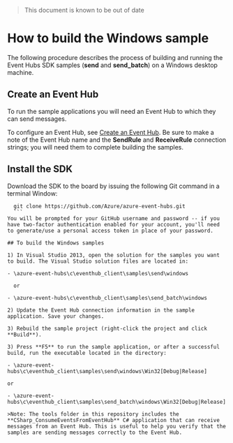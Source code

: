 <properties
	pageTitle="How to build the Windows sample"
	description="Build the Windows sample"
	services="azure-iot"
	documentationCenter=".net"
	authors="sethmanheim"
	manager="timlt"
	editor=""/>

<tags
	ms.service="azure-iot"
	ms.workload="tbd"
	ms.tgt_pltfrm="na"
	ms.devlang="na"
	ms.topic="article"
	ms.date="05/29/2015"
	ms.author="sethm"/>

> This document is known to be out of date

# How to build the Windows sample

The following procedure describes the process of building and running the Event Hubs SDK samples (**send** and **send_batch**) on a Windows desktop machine.

## Create an Event Hub

To run the sample applications you will need an Event Hub to which they can send messages.

To configure an Event Hub, see [Create an Event Hub](./create_event_hub.md). Be sure to make a note of the Event Hub name and the **SendRule** and **ReceiveRule** connection strings; you will need them to complete building the samples.

## Install the SDK
Download the SDK to the board by issuing the following Git command in a terminal Window:

  ```
	git clone https://github.com/Azure/azure-event-hubs.git
	```
You will be prompted for your GitHub username and password -- if you have two-factor authentication enabled for your account, you'll need to generate/use a personal access token in place of your password.

## To build the Windows samples

1) In Visual Studio 2013, open the solution for the samples you want to build. The Visual Studio solution files are located in:

 - \azure-event-hubs\c\eventhub_client\samples\send\windows

	or

 - \azure-event-hubs\c\eventhub_client\samples\send_batch\windows

2) Update the Event Hub connection information in the sample application. Save your changes.

3) Rebuild the sample project (right-click the project and click **Build**).

3) Press **F5** to run the sample application, or after a successful build, run the executable located in the directory:

- \azure-event-hubs\c\eventhub_client\samples\send\windows\Win32[Debug|Release]

or

- \azure-event-hubs\c\eventhub_client\samples\send_batch\windows\Win32[Debug|Release]

>Note: The tools folder in this repository includes the **CSharp_ConsumeEventsFromEventHub** C# application that can receive messages from an Event Hub. This is useful to help you verify that the samples are sending messages correctly to the Event Hub.
